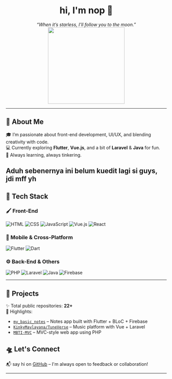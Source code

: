 <h1 align="center">hi, I'm nop 🌙</h1>

<p align="center">
  <i>“When it’s starless, I’ll follow you to the moon.”</i><br>
  <img src="https://media.giphy.com/media/v1.Y2lkPTc5MGI3NjExb2R5dTExOXJ4eHFiemQ0bGF3bmRxMzR1a3BqYmI2YzZ1NWZzOHBvYiZlcD12MV9naWZzX3NlYXJjaCZjdD1n/VbnUQpnihPSIgIXuZv/giphy.gif" width="240"/>
</p>

---

## 💫 About Me

🎓 I’m passionate about front-end development, UI/UX, and blending creativity with code.  
💻 Currently exploring **Flutter**, **Vue.js**, and a bit of **Laravel** & **Java** for fun.  
🌱 Always learning, always tinkering.

Aduh sebenernya ini belum kuedit lagi si guys, jdi mff yh
---

## 🔧 Tech Stack

### 🖌 Front-End
![HTML](https://img.shields.io/badge/-HTML5-E34F26?logo=html5&logoColor=white)
![CSS](https://img.shields.io/badge/-CSS3-1572B6?logo=css3&logoColor=white)
![JavaScript](https://img.shields.io/badge/-JavaScript-F7DF1E?logo=javascript&logoColor=black)
![Vue.js](https://img.shields.io/badge/-Vue-4FC08D?logo=vue.js&logoColor=white)
![React](https://img.shields.io/badge/-React-61DAFB?logo=react&logoColor=black)

### 📱 Mobile & Cross-Platform
![Flutter](https://img.shields.io/badge/-Flutter-02569B?logo=flutter&logoColor=white)
![Dart](https://img.shields.io/badge/-Dart-0175C2?logo=dart&logoColor=white)

### ⚙️ Back-End & Others
![PHP](https://img.shields.io/badge/-PHP-777BB4?logo=php&logoColor=white)
![Laravel](https://img.shields.io/badge/-Laravel-FF2D20?logo=laravel&logoColor=white)
![Java](https://img.shields.io/badge/-Java-007396?logo=java&logoColor=white)
![Firebase](https://img.shields.io/badge/-Firebase-FFCA28?logo=firebase&logoColor=black)

---

## 📂 Projects

✨ Total public repositories: **22+**  
📌 Highlights:
- [`my_basic_notes`](https://github.com/snopflake/my_basic_notes) – Notes app built with Flutter + BLoC + Firebase  
- [`KinkyMaylayana/TuneVerse`](https://github.com/KinkyMaylayana/TuneVerse) – Music platform with Vue + Laravel  
- [`MBTI-MVC`](https://github.com/snopflake/MBTI-MVC) – MVC-style web app using PHP  


## 🛸 Let's Connect
📬 say hi on [GitHub](https://github.com/snopflake) – I'm always open to feedback or collaboration!

---
